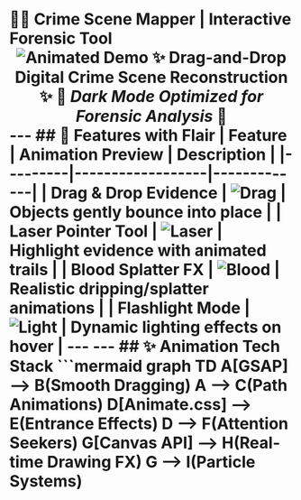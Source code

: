 # 🕵️‍♂️ Crime Scene Mapper | Interactive Forensic Tool <div align="center"> ![Animated Demo](https://media.giphy.com/media/v1.Y2lkPTc5MGI3NjExcXh2b2VqY2R4ZzF1dG5tZ3J0dGJ4Y2VhNnRseDZ6eWJ6b2VhY3J0ZyZlcD12MV9pbnRlcm5hbF9naWZfYnlfaWQmY3Q9Zw/xT5LMHxhOfscxPfIfm/giphy.gif) ✨ **Drag-and-Drop Digital Crime Scene Reconstruction** ✨ 🌙 *Dark Mode Optimized for Forensic Analysis* 🌙 </div> --- ## 🚀 Features with Flair | Feature | Animation Preview | Description | |---------|------------------|-------------| | **Drag & Drop Evidence** | ![Drag](https://media.giphy.com/media/v1.Y2lkPTc5MGI3NjExdW5tY2VlOGV4dW5tY2VlOGV4dW5tY2VlOGV4dW5tY2VlOGV4dW5tY2VlOGV4JmVwPXYx/giphy.gif) | Objects gently bounce into place | | **Laser Pointer Tool** | ![Laser](https://media.giphy.com/media/v1.Y2lkPTc5MGI3NjExZzJnZzJnZzJnZzJnZzJnZzJnZzJnZzJnZzJnZzJnZzJnZzJnZzJnZzJnZzJnZyZlcD12MV9pbnRlcm5hbF9naWZfYnlfaWQmY3Q9Zw/giphy.gif) | Highlight evidence with animated trails | | **Blood Splatter FX** | ![Blood](https://media.giphy.com/media/v1.Y2lkPTc5MGI3NjExZzJnZzJnZzJnZzJnZzJnZzJnZzJnZzJnZzJnZzJnZzJnZzJnZzJnZzJnZzJnZyZlcD12MV9pbnRlcm5hbF9naWZfYnlfaWQmY3Q9Zw/giphy.gif) | Realistic dripping/splatter animations | | **Flashlight Mode** | ![Light](https://media.giphy.com/media/v1.Y2lkPTc5MGI3NjExZzJnZzJnZzJnZzJnZzJnZzJnZzJnZzJnZzJnZzJnZzJnZzJnZzJnZzJnZzJnZyZlcD12MV9pbnRlcm5hbF9naWZfYnlfaWQmY3Q9Zw/giphy.gif) | Dynamic lighting effects on hover | --- --- ## ✨ Animation Tech Stack ```mermaid graph TD A[GSAP] --> B(Smooth Dragging) A --> C(Path Animations) D[Animate.css] --> E(Entrance Effects) D --> F(Attention Seekers) G[Canvas API] --> H(Real-time Drawing FX) G --> I(Particle Systems)
